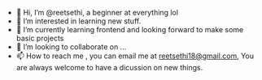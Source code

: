 - 👋 Hi, I’m @reetsethi, a beginner at everything lol
- 👀 I’m interested in learning new stuff.
- 🌱 I’m currently learning frontend and looking forward to make some basic projects
- 💞️ I’m looking to collaborate on ...
- 📫 How to reach me , you can email me at reetsethi18@gmail.com, You are always welcome to have a dicussion on new things.

<!---
reetsethi/reetsethi is a ✨ special ✨ repository because its `README.md` (this file) appears on your GitHub profile.
You can click the Preview link to take a look at your changes.
--->
